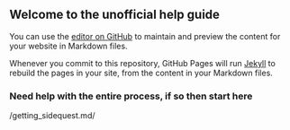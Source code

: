 ## Welcome to the unofficial help guide

You can use the [editor on GitHub](https://github.com/oli-ctrl/.md-website/edit/gh-pages/index.md) to maintain and preview the content for your website in Markdown files.

Whenever you commit to this repository, GitHub Pages will run [Jekyll](https://jekyllrb.com/) to rebuild the pages in your site, from the content in your Markdown files.

### Need help with the entire process, if so then start here

/getting_sidequest.md/





<script> const num = Math.round(Math.random() * 10000000); document.getElementById("contributors-im").src += `&${num}`; </script>

